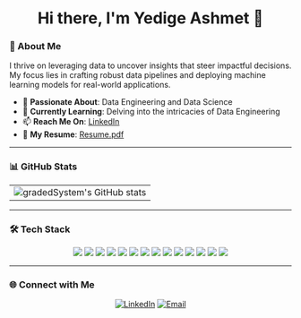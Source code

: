 <h1 align="center">Hi there, I'm Yedige Ashmet 👋</h1>

### 👋 About Me

I thrive on leveraging data to uncover insights that steer impactful decisions. My focus lies in crafting robust data pipelines and deploying machine learning models for real-world applications.

- 👀 **Passionate About**: Data Engineering and Data Science
- 🌱 **Currently Learning**: Delving into the intricacies of Data Engineering
- 📫 **Reach Me On**: [LinkedIn](https://www.linkedin.com/in/yedige2000/)
- 📝 **My Resume**: [Resume.pdf](https://github.com/gradedSystem/gradedSystem/blob/main/Resume.pdf)

---

### 📊 GitHub Stats

<table align="center">
  <tr>
    <td>
      <img src="https://github-readme-stats.vercel.app/api?username=gradedSystem&show_icons=true&theme=radical" alt="gradedSystem's GitHub stats"/>
    </td>
  </tr>
</table>

---

### 🛠️ Tech Stack

<p align="center">
  <img src="https://img.shields.io/badge/-Python-3776AB?style=flat&logo=python&logoColor=white" />
  <img src="https://img.shields.io/badge/-SQL-336791?style=flat&logo=postgresql&logoColor=white" />
  <img src="https://img.shields.io/badge/-Apache%20Spark-E25A1C?style=flat&logo=apachespark&logoColor=white" />
  <img src="https://img.shields.io/badge/-Apache%20Kafka-231F20?style=flat&logo=apachekafka&logoColor=white" />
  <img src="https://img.shields.io/badge/-Airflow-017CEE?style=flat&logo=apacheairflow&logoColor=white" />
  <img src="https://img.shields.io/badge/-Docker-2496ED?style=flat&logo=docker&logoColor=white" />
  <img src="https://img.shields.io/badge/-Git-F05032?style=flat&logo=git&logoColor=white" />
  <img src="https://img.shields.io/badge/-AWS%20Glue-FF9900?style=flat&logo=amazon-aws&logoColor=white" />
  <img src="https://img.shields.io/badge/-AWS%20S3-569A31?style=flat&logo=amazon-aws&logoColor=white" />
  <img src="https://img.shields.io/badge/-BigQuery-4285F4?style=flat&logo=googlecloud&logoColor=white" />
  <img src="https://img.shields.io/badge/-Neo4j-008CC1?style=flat&logo=neo4j&logoColor=white" />
  <img src="https://img.shields.io/badge/-React-61DAFB?style=flat&logo=react&logoColor=white" />
  <img src="https://img.shields.io/badge/-TypeScript-3178C6?style=flat&logo=typescript&logoColor=white" />
  <img src="https://img.shields.io/badge/-Next.js-000000?style=flat&logo=nextdotjs&logoColor=white" />
</p>

---

### 🌐 Connect with Me

<p align="center">
  <a href="https://www.linkedin.com/in/yedige2000/"><img src="https://img.shields.io/badge/-LinkedIn-0A66C2?style=for-the-badge&logo=linkedin&logoColor=white" alt="LinkedIn"></a>
  <a href="mailto:yedigeaa@gmail.com"><img src="https://img.shields.io/badge/-Email-D14836?style=for-the-badge&logo=gmail&logoColor=white" alt="Email"></a>
</p>
